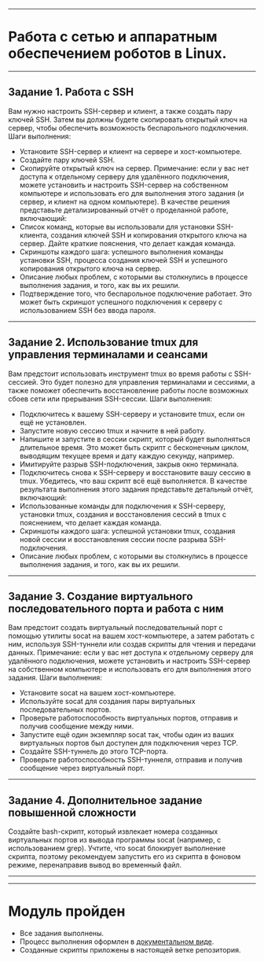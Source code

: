 ___
# Работа с сетью и аппаратным обеспечением роботов в Linux. 
___
## Задание 1. Работа с SSH
Вам нужно настроить SSH-сервер и клиент, а также создать пару ключей SSH. Затем вы должны будете скопировать открытый ключ на сервер, чтобы обеспечить возможность беспарольного подключения.
Шаги выполнения:
* Установите SSH-сервер и клиент на сервере и хост-компьютере.
* Создайте пару ключей SSH.
* Скопируйте открытый ключ на сервер.
Примечание: если у вас нет доступа к отдельному серверу для удалённого подключения, можете установить и настроить SSH-сервер на собственном компьютере и использовать его для выполнения этого задания (и сервер, и клиент на одном компьютере).
В качестве решения представьте детализированный отчёт о проделанной работе, включающий:
* Список команд, которые вы использовали для установки SSH-клиента, создания ключей SSH и копирования открытого ключа на сервер. Дайте краткие пояснения, что делает каждая команда.
* Скриншоты каждого шага: успешного выполнения команды установки SSH, процесса создания ключей SSH и успешного копирования открытого ключа на сервер.
* Описание любых проблем, с которыми вы столкнулись в процессе выполнения задания, и того, как вы их решили.
* Подтверждение того, что беспарольное подключение работает. Это может быть скриншот успешного подключения к серверу с использованием SSH без ввода пароля.
___
## Задание 2. Использование tmux для управления терминалами и сеансами
Вам предстоит использовать инструмент tmux во время работы с SSH-сессией. Это будет полезно для управления терминалами и сессиями, а также поможет обеспечить восстановление работы после возможных сбоев сети или прерывания SSH-сессии.
Шаги выполнения:
* Подключитесь к вашему SSH-серверу и установите tmux, если он ещё не установлен.
* Запустите новую сессию tmux и начните в ней работу.
* Напишите и запустите в сессии скрипт, который будет выполняться длительное время. Это может быть скрипт с бесконечным циклом, выводящим текущее время и дату каждую секунду, например.
* Имитируйте разрыв SSH-подключения, закрыв окно терминала.
* Подключитесь снова к SSH-серверу и восстановите вашу сессию в tmux. Убедитесь, что ваш скрипт всё ещё выполняется.
В качестве результата выполнения этого задания представьте детальный отчёт, включающий:
* Использованные команды для подключения к SSH-серверу, установки tmux, создания и восстановления сессий в tmux с пояснением, что делает каждая команда.
* Скриншоты каждого шага: успешной установки tmux, создания новой сессии и восстановления сессии после разрыва SSH-подключения.
* Описание любых проблем, с которыми вы столкнулись в процессе выполнения задания, и того, как вы их решили.
___
## Задание 3. Создание виртуального последовательного порта и работа с ним
Вам предстоит создать виртуальный последовательный порт с помощью утилиты socat на вашем хост-компьютере, а затем работать с ним, используя SSH-туннели или создав скрипты для чтения и передачи данных.
Примечание: если у вас нет доступа к отдельному серверу для удалённого подключения, можете установить и настроить SSH-сервер на собственном компьютере и использовать его для выполнения этого задания.
Шаги выполнения:
* Установите socat на вашем хост-компьютере.
* Используйте socat для создания пары виртуальных последовательных портов.
* Проверьте работоспособность виртуальных портов, отправив и получив сообщение между ними.
* Запустите ещё один экземпляр socat так, чтобы один из ваших виртуальных портов был доступен для подключения через TCP. 
* Создайте SSH-туннель до этого TCP-порта.
* Проверьте работоспособность SSH-туннеля, отправив и получив сообщение через виртуальный порт. 
___
## Задание 4. Дополнительное задание повышенной сложности
Cоздайте bash-скрипт, который извлекает номера созданных виртуальных портов из вывода программы socat (например, с использованием grep). Учтите, что socat блокирует выполнение скрипта, поэтому рекомендуем запустить его из скрипта в фоновом режиме, перенаправив вывод во временный файл.
___
___
# Модуль пройден
* Все задания выполнены. 
* Процесс выполнения оформлен в [документальном виде](https://github.com/git-skillbox/linux/blob/module2/m2-pw.pdf).
* Созданные скрипты приложены в настоящей ветке репозитория.
